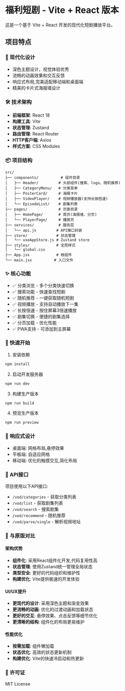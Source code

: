 # 福利短剧 - Vite + React 版本

这是一个基于 Vite + React 开发的现代化短剧播放平台。

## 项目特点

### 🎨 现代化设计
- 深色主题设计，视觉体验优秀
- 流畅的动画效果和交互反馈
- 响应式布局,完美适配移动端和桌面端
- 精美的卡片式海报墙设计

### 🛠️ 技术架构
- **前端框架**: React 18
- **构建工具**: Vite
- **状态管理**: Zustand
- **路由管理**: React Router
- **HTTP客户端**: Axios
- **样式方案**: CSS Modules

### 📦 项目结构
```
src/
├── components/          # 组件目录
│   ├── Header/         # 头部组件(搜索、logo、随机推荐)
│   ├── CategoryMenu/   # 分类菜单
│   ├── PosterCard/     # 海报卡片
│   ├── VideoPlayer/    # 视频播放器(支持长按倍速)
│   └── EpisodeList/    # 剧集列表
├── pages/              # 页面目录
│   ├── HomePage/       # 首页(海报墙、分页)
│   └── PlayerPage/     # 播放页
├── services/           # 服务层
│   └── api.js         # API接口封装
├── store/             # 状态管理
│   └── useAppStore.js # Zustand store
├── styles/            # 全局样式
│   └── global.css
├── App.jsx            # 根组件
└── main.jsx          # 入口文件
```

### ✨ 核心功能
- ✅ 分类浏览 - 多个分类快速切换
- ✅ 搜索功能 - 快速查找短剧
- ✅ 随机推荐 - 一键获取随机短剧
- ✅ 视频播放 - 支持自动播放下一集
- ✅ 长按倍速 - 按住屏幕3倍速播放
- ✅ 剧集切换 - 便捷的剧集选择
- ✅ 分页加载 - 优化性能
- ✅ PWA支持 - 可添加到主屏幕

### 🚀 快速开始

1. 安装依赖
```bash
npm install
```

2. 启动开发服务器
```bash
npm run dev
```

3. 构建生产版本
```bash
npm run build
```

4. 预览生产版本
```bash
npm run preview
```

### 📱 响应式设计
- 桌面端: 网格布局,悬停效果
- 平板端: 自适应网格
- 移动端: 优化的触摸交互,简化布局

### 🎯 API接口

项目使用以下API接口:
- `/vod/categories` - 获取分类列表
- `/vod/list` - 获取剧集列表
- `/vod/search` - 搜索剧集
- `/vod/recommend` - 随机推荐
- `/vod/parse/single` - 解析视频地址

### 🌟 与原版对比

#### 架构优势
- **组件化**: 采用React组件化开发,代码复用性高
- **状态管理**: 使用Zustand统一管理全局状态
- **类型安全**: 更好的代码组织和维护性
- **构建优化**: Vite提供极速的开发体验

#### UI/UX提升
- **更现代的设计**: 采用深色主题和渐变效果
- **更流畅的动画**: 优化的过渡动画和加载状态
- **更好的交互**: 悬停效果、点击反馈等细节优化
- **更清晰的结构**: 组件化的布局更易维护

#### 性能优化
- **按需加载**: 组件懒加载
- **状态优化**: 高效的状态更新机制
- **构建优化**: Vite的快速冷启动和热更新

### 📄 许可证
MIT License
